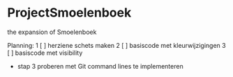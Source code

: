 # ProjectSmoelenboek
the expansion of Smoelenboek

Planning:
1 [ ] herziene schets maken
2 [ ] basiscode met kleurwijzigingen
3 [ ] basiscode met visibility
- stap 3 proberen met Git command lines te implementeren
